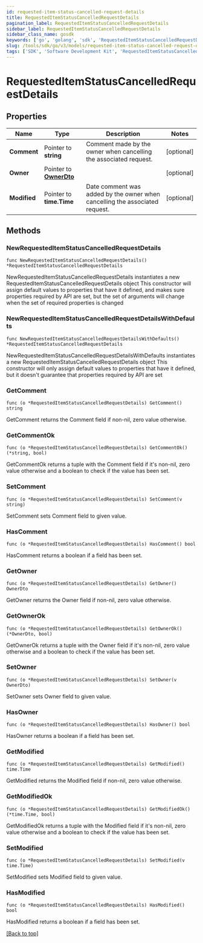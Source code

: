 ```yaml
---
id: requested-item-status-cancelled-request-details
title: RequestedItemStatusCancelledRequestDetails
pagination_label: RequestedItemStatusCancelledRequestDetails
sidebar_label: RequestedItemStatusCancelledRequestDetails
sidebar_class_name: gosdk
keywords: ['go', 'golang', 'sdk', 'RequestedItemStatusCancelledRequestDetails'] 
slug: /tools/sdk/go/v3/models/requested-item-status-cancelled-request-details
tags: ['SDK', 'Software Development Kit', 'RequestedItemStatusCancelledRequestDetails']
---
```


# RequestedItemStatusCancelledRequestDetails

## Properties

Name | Type | Description | Notes
------------ | ------------- | ------------- | -------------
**Comment** |  Pointer to **string** | Comment made by the owner when cancelling the associated request. | [optional] 
**Owner** |  Pointer to [**OwnerDto**](owner-dto) |  | [optional] 
**Modified** |  Pointer to **time.Time** | Date comment was added by the owner when cancelling the associated request. | [optional] 

## Methods

### NewRequestedItemStatusCancelledRequestDetails

`func NewRequestedItemStatusCancelledRequestDetails() *RequestedItemStatusCancelledRequestDetails`

NewRequestedItemStatusCancelledRequestDetails instantiates a new RequestedItemStatusCancelledRequestDetails object
This constructor will assign default values to properties that have it defined,
and makes sure properties required by API are set, but the set of arguments
will change when the set of required properties is changed

### NewRequestedItemStatusCancelledRequestDetailsWithDefaults

`func NewRequestedItemStatusCancelledRequestDetailsWithDefaults() *RequestedItemStatusCancelledRequestDetails`

NewRequestedItemStatusCancelledRequestDetailsWithDefaults instantiates a new RequestedItemStatusCancelledRequestDetails object
This constructor will only assign default values to properties that have it defined,
but it doesn't guarantee that properties required by API are set

### GetComment

`func (o *RequestedItemStatusCancelledRequestDetails) GetComment() string`

GetComment returns the Comment field if non-nil, zero value otherwise.

### GetCommentOk

`func (o *RequestedItemStatusCancelledRequestDetails) GetCommentOk() (*string, bool)`

GetCommentOk returns a tuple with the Comment field if it's non-nil, zero value otherwise
and a boolean to check if the value has been set.

### SetComment

`func (o *RequestedItemStatusCancelledRequestDetails) SetComment(v string)`

SetComment sets Comment field to given value.

### HasComment

`func (o *RequestedItemStatusCancelledRequestDetails) HasComment() bool`

HasComment returns a boolean if a field has been set.

### GetOwner

`func (o *RequestedItemStatusCancelledRequestDetails) GetOwner() OwnerDto`

GetOwner returns the Owner field if non-nil, zero value otherwise.

### GetOwnerOk

`func (o *RequestedItemStatusCancelledRequestDetails) GetOwnerOk() (*OwnerDto, bool)`

GetOwnerOk returns a tuple with the Owner field if it's non-nil, zero value otherwise
and a boolean to check if the value has been set.

### SetOwner

`func (o *RequestedItemStatusCancelledRequestDetails) SetOwner(v OwnerDto)`

SetOwner sets Owner field to given value.

### HasOwner

`func (o *RequestedItemStatusCancelledRequestDetails) HasOwner() bool`

HasOwner returns a boolean if a field has been set.

### GetModified

`func (o *RequestedItemStatusCancelledRequestDetails) GetModified() time.Time`

GetModified returns the Modified field if non-nil, zero value otherwise.

### GetModifiedOk

`func (o *RequestedItemStatusCancelledRequestDetails) GetModifiedOk() (*time.Time, bool)`

GetModifiedOk returns a tuple with the Modified field if it's non-nil, zero value otherwise
and a boolean to check if the value has been set.

### SetModified

`func (o *RequestedItemStatusCancelledRequestDetails) SetModified(v time.Time)`

SetModified sets Modified field to given value.

### HasModified

`func (o *RequestedItemStatusCancelledRequestDetails) HasModified() bool`

HasModified returns a boolean if a field has been set.


[[Back to top]](#) 


